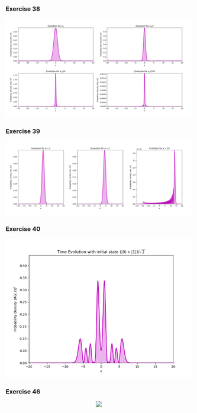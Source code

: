 
### Exercise 38

<div align="center">
<img width="" src="images/ex_38.gif" /><br>
</div>

### Exercise 39

<div align="center">
<img width="" src="images/ex_39.gif" /><br>
</div>


### Exercise 40

<div align="center">
<img width="" src="images/ex_40.gif" /><br>
</div>

### Exercise 46

<div align="center">
<img width="" src="images/ex_46.gif" /><br>
</div>